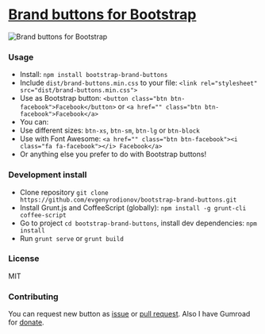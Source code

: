 # [Brand buttons for Bootstrap](http://evgenyrodionov.github.io/bootstrap-brand-buttons/)
![Brand buttons for Bootstrap][1]

### Usage
 * Install: `npm install bootstrap-brand-buttons`
 * Include `dist/brand-buttons.min.css` to your file: `<link rel="stylesheet" src="dist/brand-buttons.min.css">`
 * Use as Bootstrap button: `<button class="btn btn-facebook">Facebook</button>` or `<a href="" class="btn btn-facebook">Facebook</a>`
 * You can:
  * Use different sizes: `btn-xs`, `btn-sm`, `btn-lg` or `btn-block`
  * Use with Font Awesome: `<a href="" class="btn btn-facebook"><i class="fa fa-facebook"></i> Facebook</a>`
  * Or anything else you prefer to do with Bootstrap buttons!

### Development install
 * Clone repository `git clone https://github.com/evgenyrodionov/bootstrap-brand-buttons.git`
 * Install Grunt.js and CoffeeScript (globally): `npm install -g grunt-cli coffee-script`
 * Go to project `cd bootstrap-brand-buttons`, install dev dependencies: `npm install`
 * Run `grunt serve` or `grunt build`

### License
MIT

### Contributing
You can request new button as [issue](https://github.com/evgenyrodionov/bootstrap-brand-buttons/issues) or [pull request](https://github.com/evgenyrodionov/bootstrap-brand-buttons/pulls). Also I have Gumroad for  [donate](https://gumroad.com/l/bootstrap-brand-buttons).

  [1]: http://i.imgur.com/5fl8HOF.png
